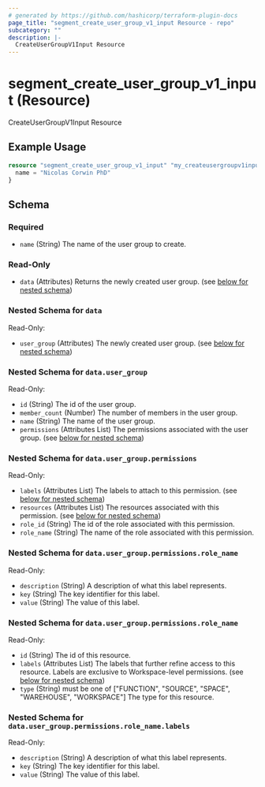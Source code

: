 ```yaml
---
# generated by https://github.com/hashicorp/terraform-plugin-docs
page_title: "segment_create_user_group_v1_input Resource - repo"
subcategory: ""
description: |-
  CreateUserGroupV1Input Resource
---
```


# segment_create_user_group_v1_input (Resource)

CreateUserGroupV1Input Resource

## Example Usage

```terraform
resource "segment_create_user_group_v1_input" "my_createusergroupv1input" {
  name = "Nicolas Corwin PhD"
}
```

<!-- schema generated by tfplugindocs -->
## Schema

### Required

- `name` (String) The name of the user group to create.

### Read-Only

- `data` (Attributes) Returns the newly created user group. (see [below for nested schema](#nestedatt--data))

<a id="nestedatt--data"></a>
### Nested Schema for `data`

Read-Only:

- `user_group` (Attributes) The newly created user group. (see [below for nested schema](#nestedatt--data--user_group))

<a id="nestedatt--data--user_group"></a>
### Nested Schema for `data.user_group`

Read-Only:

- `id` (String) The id of the user group.
- `member_count` (Number) The number of members in the user group.
- `name` (String) The name of the user group.
- `permissions` (Attributes List) The permissions associated with the user group. (see [below for nested schema](#nestedatt--data--user_group--permissions))

<a id="nestedatt--data--user_group--permissions"></a>
### Nested Schema for `data.user_group.permissions`

Read-Only:

- `labels` (Attributes List) The labels to attach to this permission. (see [below for nested schema](#nestedatt--data--user_group--permissions--labels))
- `resources` (Attributes List) The resources associated with this permission. (see [below for nested schema](#nestedatt--data--user_group--permissions--resources))
- `role_id` (String) The id of the role associated with this permission.
- `role_name` (String) The name of the role associated with this permission.

<a id="nestedatt--data--user_group--permissions--labels"></a>
### Nested Schema for `data.user_group.permissions.role_name`

Read-Only:

- `description` (String) A description of what this label represents.
- `key` (String) The key identifier for this label.
- `value` (String) The value of this label.


<a id="nestedatt--data--user_group--permissions--resources"></a>
### Nested Schema for `data.user_group.permissions.role_name`

Read-Only:

- `id` (String) The id of this resource.
- `labels` (Attributes List) The labels that further refine access to this resource. Labels are exclusive to Workspace-level permissions. (see [below for nested schema](#nestedatt--data--user_group--permissions--role_name--labels))
- `type` (String) must be one of ["FUNCTION", "SOURCE", "SPACE", "WAREHOUSE", "WORKSPACE"]
The type for this resource.

<a id="nestedatt--data--user_group--permissions--role_name--labels"></a>
### Nested Schema for `data.user_group.permissions.role_name.labels`

Read-Only:

- `description` (String) A description of what this label represents.
- `key` (String) The key identifier for this label.
- `value` (String) The value of this label.


